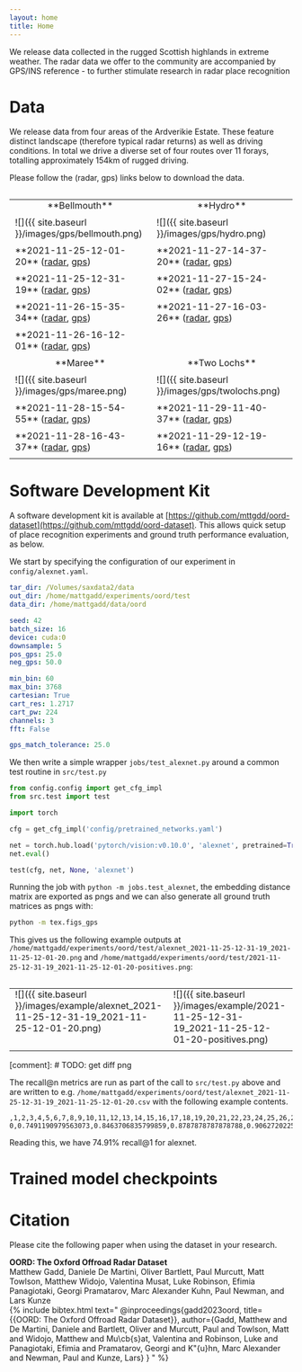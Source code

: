 ```yaml
---
layout: home
title: Home
---
```


We release data collected in the rugged Scottish highlands in extreme weather.
The radar data we offer to the community are accompanied by GPS/INS reference - to further stimulate research in radar place recognition

# Data

We release data from four areas of the Ardverikie Estate.
These feature distinct landscape (therefore typical radar returns) as well as driving conditions.
In total we drive a diverse set of four routes over 11 forays, totalling approximately 154km of rugged driving.

Please follow the (radar, gps) links below to download the data.

<style>
table td {
    border: none;
    padding: 10px;
    padding-top: 0px;
    vertical-align: top;
}
table {
    border: none;
}
table tr:nth-child(even) {
  background: transparent;
}
</style>

<table cellspacing="0" cellpadding="0" style="margin-top: 30px;">
<colgroup>
<col width="50%" />
<col width="50%" />
</colgroup>
<tbody>
<tr>
<td markdown="span" style="text-align: center; vertical-align: middle;">**Bellmouth** </td>
<td markdown="span" style="text-align: center; vertical-align: middle;">**Hydro** </td>
</tr>
<tr>
<td markdown="span">![]({{ site.baseurl }}/images/gps/bellmouth.png)</td>
<td markdown="span">![]({{ site.baseurl }}/images/gps/hydro.png)</td>
</tr>
<tr>
<td markdown="span">**2021-11-25-12-01-20** (<a href="https://drive.google.com/file/d/1v4qe811pvHe_xjFZUM4yXFe2uFJOVbPT/view?usp=drive_link" class="myButton">radar</a>, <a href="https://drive.google.com/file/d/1v4qe811pvHe_xjFZUM4yXFe2uFJOVbPT/view?usp=drive_link" class="myButton">gps</a>)</td>
<td markdown="span">**2021-11-27-14-37-20** (<a href="https://drive.google.com/file/d/1v4qe811pvHe_xjFZUM4yXFe2uFJOVbPT/view?usp=drive_link" class="myButton">radar</a>, <a href="https://drive.google.com/file/d/1v4qe811pvHe_xjFZUM4yXFe2uFJOVbPT/view?usp=drive_link" class="myButton">gps</a>)</td>
</tr>
<tr>
<td markdown="span">**2021-11-25-12-31-19** (<a href="https://drive.google.com/file/d/1v4qe811pvHe_xjFZUM4yXFe2uFJOVbPT/view?usp=drive_link" class="myButton">radar</a>, <a href="https://drive.google.com/file/d/1v4qe811pvHe_xjFZUM4yXFe2uFJOVbPT/view?usp=drive_link" class="myButton">gps</a>)</td>
<td markdown="span">**2021-11-27-15-24-02** (<a href="https://drive.google.com/file/d/1v4qe811pvHe_xjFZUM4yXFe2uFJOVbPT/view?usp=drive_link" class="myButton">radar</a>, <a href="https://drive.google.com/file/d/1v4qe811pvHe_xjFZUM4yXFe2uFJOVbPT/view?usp=drive_link" class="myButton">gps</a>)</td>
</tr>
<tr>
<td markdown="span">**2021-11-26-15-35-34** (<a href="https://drive.google.com/file/d/1v4qe811pvHe_xjFZUM4yXFe2uFJOVbPT/view?usp=drive_link" class="myButton">radar</a>, <a href="https://drive.google.com/file/d/1v4qe811pvHe_xjFZUM4yXFe2uFJOVbPT/view?usp=drive_link" class="myButton">gps</a>)</td>
<td markdown="span">**2021-11-27-16-03-26** (<a href="https://drive.google.com/file/d/1v4qe811pvHe_xjFZUM4yXFe2uFJOVbPT/view?usp=drive_link" class="myButton">radar</a>, <a href="https://drive.google.com/file/d/1v4qe811pvHe_xjFZUM4yXFe2uFJOVbPT/view?usp=drive_link" class="myButton">gps</a>)</td>
</tr>
<tr>
<td markdown="span">**2021-11-26-16-12-01** (<a href="https://drive.google.com/file/d/1v4qe811pvHe_xjFZUM4yXFe2uFJOVbPT/view?usp=drive_link" class="myButton">radar</a>, <a href="https://drive.google.com/file/d/1v4qe811pvHe_xjFZUM4yXFe2uFJOVbPT/view?usp=drive_link" class="myButton">gps</a>)</td>
</tr>
<tr>
<td markdown="span" style="text-align: center; vertical-align: middle;">**Maree** </td>
<td markdown="span" style="text-align: center; vertical-align: middle;">**Two Lochs** </td>
</tr>
<tr>
<td markdown="span">![]({{ site.baseurl }}/images/gps/maree.png)</td>
<td markdown="span">![]({{ site.baseurl }}/images/gps/twolochs.png)</td>
</tr>
<tr>
<td markdown="span">**2021-11-28-15-54-55** (<a href="https://drive.google.com/file/d/1v4qe811pvHe_xjFZUM4yXFe2uFJOVbPT/view?usp=drive_link" class="myButton">radar</a>, <a href="https://drive.google.com/file/d/1v4qe811pvHe_xjFZUM4yXFe2uFJOVbPT/view?usp=drive_link" class="myButton">gps</a>)</td>
<td markdown="span">**2021-11-29-11-40-37** (<a href="https://drive.google.com/file/d/1v4qe811pvHe_xjFZUM4yXFe2uFJOVbPT/view?usp=drive_link" class="myButton">radar</a>, <a href="https://drive.google.com/file/d/1v4qe811pvHe_xjFZUM4yXFe2uFJOVbPT/view?usp=drive_link" class="myButton">gps</a>)</td>
</tr>
<tr>
<td markdown="span">**2021-11-28-16-43-37** (<a href="https://drive.google.com/file/d/1v4qe811pvHe_xjFZUM4yXFe2uFJOVbPT/view?usp=drive_link" class="myButton">radar</a>, <a href="https://drive.google.com/file/d/1v4qe811pvHe_xjFZUM4yXFe2uFJOVbPT/view?usp=drive_link" class="myButton">gps</a>)</td>
<td markdown="span">**2021-11-29-12-19-16** (<a href="https://drive.google.com/file/d/1v4qe811pvHe_xjFZUM4yXFe2uFJOVbPT/view?usp=drive_link" class="myButton">radar</a>, <a href="https://drive.google.com/file/d/1v4qe811pvHe_xjFZUM4yXFe2uFJOVbPT/view?usp=drive_link" class="myButton">gps</a>)</td>
</tr>
</tbody>
</table>

# Software Development Kit

A software development kit is available at [https://github.com/mttgdd/oord-dataset](https://github.com/mttgdd/oord-dataset).
This allows quick setup of place recognition experiments and ground truth performance evaluation, as below.

We start by specifying the configuration of our experiment in `config/alexnet.yaml`.

```yaml
tar_dir: /Volumes/saxdata2/data
out_dir: /home/mattgadd/experiments/oord/test
data_dir: /home/mattgadd/data/oord

seed: 42
batch_size: 16
device: cuda:0
downsample: 5
pos_gps: 25.0
neg_gps: 50.0

min_bin: 60
max_bin: 3768
cartesian: True
cart_res: 1.2717
cart_pw: 224
channels: 3
fft: False

gps_match_tolerance: 25.0
```

We then write a simple wrapper `jobs/test_alexnet.py` around a common test routine in `src/test.py`

```python
from config.config import get_cfg_impl
from src.test import test

import torch

cfg = get_cfg_impl('config/pretrained_networks.yaml')

net = torch.hub.load('pytorch/vision:v0.10.0', 'alexnet', pretrained=True)
net.eval()

test(cfg, net, None, 'alexnet')
```

Running the job with `python -m jobs.test_alexnet`, the embedding distance matrix are exported as pngs and we can also generate all ground truth matrices as pngs with:

```bash
python -m tex.figs_gps
```

This gives us the following example outputs at `/home/mattgadd/experiments/oord/test/alexnet_2021-11-25-12-31-19_2021-11-25-12-01-20.png` and `/home/mattgadd/experiments/oord/test/2021-11-25-12-31-19_2021-11-25-12-01-20-positives.png`:

<table cellspacing="0" cellpadding="0" style="margin-top: 30px;">
<colgroup>
<col width="50%" />
<col width="50%" />
</colgroup>
<tbody>
<tr>
<td markdown="span">![]({{ site.baseurl }}/images/example/alexnet_2021-11-25-12-31-19_2021-11-25-12-01-20.png)</td>
<td markdown="span">![]({{ site.baseurl }}/images/example/2021-11-25-12-31-19_2021-11-25-12-01-20-positives.png)</td>
</tr>
</tbody>
</table>

[comment]: # TODO: get diff png

The recall@n metrics are run as part of the call to `src/test.py` above and are written to e.g. `/home/mattgadd/experiments/oord/test/alexnet_2021-11-25-12-31-19_2021-11-25-12-01-20.csv` with the following example contents.

```text
,1,2,3,4,5,6,7,8,9,10,11,12,13,14,15,16,17,18,19,20,21,22,23,24,25,26,27,28,29,30,31,32,33,34,35,36,37,38,39,40,41,42,43,44,45,46,47,48,49
0,0.7491190979563073,0.8463706835799859,0.8787878787878788,0.9062720225510923,0.9238900634249472,0.9330514446793516,0.9400986610288936,0.9443269908386187,0.9471458773784355,0.952783650458069,0.959830866807611,0.9626497533474278,0.9640591966173362,0.9654686398872445,0.9704016913319239,0.9760394644115574,0.9774489076814659,0.9795630725863284,0.9802677942212826,0.9809725158562368,0.9830866807610994,0.9830866807610994,0.9859055673009162,0.9859055673009162,0.9859055673009162,0.9866102889358703,0.9880197322057788,0.9880197322057788,0.9880197322057788,0.9894291754756871,0.9894291754756871,0.9894291754756871,0.9908386187455955,0.9908386187455955,0.9908386187455955,0.9908386187455955,0.9908386187455955,0.9908386187455955,0.9915433403805497,0.9915433403805497,0.9915433403805497,0.9922480620155039,0.992952783650458,0.9943622269203665,0.9943622269203665,0.9943622269203665,0.9950669485553206,0.9950669485553206,0.9950669485553206
```

Reading this, we have 74.91% recall@1 for alexnet.

# Trained model checkpoints

# Citation

Please cite the following paper when using the dataset in your research.

**OORD: The Oxford Offroad Radar Dataset** <br>
Matthew Gadd, Daniele De Martini, Oliver Bartlett, Paul Murcutt, Matt Towlson, Matthew Widojo, Valentina Musat, Luke Robinson, Efimia Panagiotaki, Georgi Pramatarov, Marc Alexander Kuhn, Paul Newman, and Lars Kunze<br>
{% include bibtex.html text="
@inproceedings{gadd2023oord,
title={{OORD: The Oxford Offroad Radar Dataset}},
author={Gadd, Matthew  and De Martini, Daniele and Bartlett, Oliver and Murcutt, Paul and Towlson, Matt and Widojo, Matthew and Mu\cb{s}at, Valentina and Robinson, Luke and Panagiotaki, Efimia and Pramatarov, Georgi and K\"{u}hn, Marc Alexander and Newman, Paul and Kunze, Lars}
}
" %}
